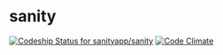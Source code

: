sanity
======
[ ![Codeship Status for sanityapp/sanity](https://codeship.io/projects/18136a70-26cd-0132-defb-124a1b6dab88/status)](https://codeship.io/projects/37546)
[![Code Climate](https://codeclimate.com/github/sanityapp/sanity/badges/gpa.svg)](https://codeclimate.com/github/sanityapp/sanity)
